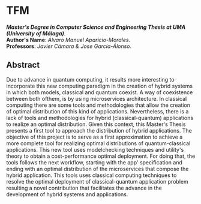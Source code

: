 # TFM
***Master's Degree in Computer Science and Engineering Thesis at UMA (University of Málaga)***.\
**Author's Name**: *Álvaro Manuel Aparicio-Morales*.\
**Professors**: *Javier Cámara & Jose Garcia-Álonso*.
## Abstract
Due to advance in quantum computing, it results more interesting to incorporate this new computing
paradigm in the creation of hybrid systems in which both models, classical and quantum coexist. 
A way of coexistence between both ofthem, is by using microservices architecture. In classical computing
there are some tools and methodologies that allow the creation of optimal distribution of this kind of applications.
Nevertheless, there is a lack of tools and methodologies for hybrid (classical-quantum) applications to
realize an optimal distribution. Given this context, this Master's Thesis presents a first tool to approach the distribution of hybrid applications. The objective of this project is to serve as a first approximation to achieve a more complete tool for realizing optimal distributions of quantum-classical applications. This new tool uses modelchecking techniques and utility's theory to obtain a cost-performance optimal deployment. For doing that, the tools follows the next workflow, starting with the app' specification and ending with an optimal distribution of the microservices that compose the hybrid application. This tools uses classical computing techniques to resolve the optimal deployment of classical-quantum application problem resulting a novel contribution that facilitates the advance in the development of hybrid systems and applications.
